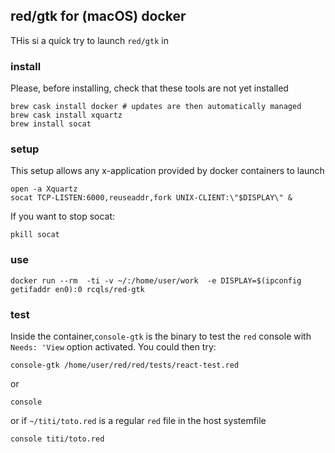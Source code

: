 ## red/gtk for (macOS) docker

THis si a quick try to launch `red/gtk` in  

### install

Please, before installing, check that these tools are not yet installed

```{bash}
brew cask install docker # updates are then automatically managed 
brew cask install xquartz
brew install socat
```
### setup

This setup allows any x-application provided by docker containers to launch 

```{bash}
open -a Xquartz
socat TCP-LISTEN:6000,reuseaddr,fork UNIX-CLIENT:\"$DISPLAY\" &
```

If you want to stop socat: 

```{bash}
pkill socat
```

### use

```{bash}
docker run --rm  -ti -v ~/:/home/user/work  -e DISPLAY=$(ipconfig getifaddr en0):0 rcqls/red-gtk
```

### test

Inside the container,`console-gtk` is the binary to test the `red` console with `Needs: 'View` option activated. You could then try:

```{bash}
console-gtk /home/user/red/red/tests/react-test.red
```

or 

```{bash}
console
```

or if `~/titi/toto.red` is a regular `red` file in the host systemfile

```{bash}
console titi/toto.red
``` 

